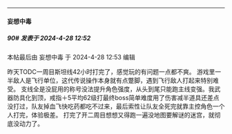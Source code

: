 ﻿
*****

####  妄想中毒  
##### 90#       发表于 2024-4-28 12:52

 本帖最后由 妄想中毒 于 2024-4-28 12:53 编辑 

昨天TODC一周目斯坦线42小时打完了，感觉玩的有问题一点都不爽。
游戏里一半敌人是飞行单位，这代传说操作本身就有点蹩脚，遇到飞行敌人打起来特别难受。
支线全是没屁用的称号没法提升角色强度，从头到尾只能跑主线变强。我武器防具化到顶，戒指＋5平均62级打最终boss简单难度用了伤害减半道具还差点没打过，队友掉血飞快吃药都吃不过来，最后索性让队友全死完就靠主控角色一个人打完，体验极差。
打完了开二周目想想又得跑一遍没地图要解谜的迷宫，就彻底没动力了。

